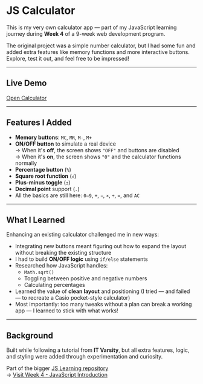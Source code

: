 # JS Calculator

This is my very own calculator app — part of my JavaScript learning journey during **Week 4** of a 9-week web development program.

The original project was a simple number calculator, but I had some fun and added extra features like memory functions and more interactive buttons. Explore, test it out, and feel free to be impressed!

---

## Live Demo

 [Open Calculator](https://tumellovo.github.io/js-calculator/calculator.html)  

---

## Features I Added

- **Memory buttons**: `MC`, `MR`, `M-`, `M+`
- **ON/OFF button** to simulate a real device  
  → When it's **off**, the screen shows `"OFF"` and buttons are disabled  
  → When it's **on**, the screen shows `"0"` and the calculator functions normally
- **Percentage button** (`%`)
- **Square root function** (`√`)
- **Plus-minus toggle** (`±`)
- **Decimal point** support (`.`)
- All the basics are still here: `0–9`, `+`, `−`, `×`, `÷`, `=`, and `AC`

---

## What I Learned

Enhancing an existing calculator challenged me in new ways:

- Integrating new buttons meant figuring out how to expand the layout without breaking the existing structure
- I had to build **ON/OFF logic** using `if/else` statements
- Researched how JavaScript handles:
  - `Math.sqrt()`
  - Toggling between positive and negative numbers
  - Calculating percentages
- Learned the value of **clean layout** and positioning (I tried — and failed — to recreate a Casio pocket-style calculator)
- Most importantly: too many tweaks without a plan can break a working app — I learned to stick with what works!

---

## Background

Built while following a tutorial from **IT Varsity**, but all extra features, logic, and styling were added through experimentation and curiosity.

Part of the bigger [JS Learning repository](https://github.com/tumellovo/JS-learning)  
→ [Visit Week 4 - JavaScript Introduction](https://github.com/tumellovo/JS-learning)
